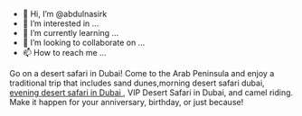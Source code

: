 - 👋 Hi, I’m @abdulnasirk
- 👀 I’m interested in ...
- 🌱 I’m currently learning ...
- 💞️ I’m looking to collaborate on ...
- 📫 How to reach me ...

<!---
abdulnasirk/abdulnasirk is a ✨ special ✨ repository because its `README.md` (this file) appears on your GitHub profile.
You can click the Preview link to take a look at your changes.
--->
Go on a desert safari in Dubai! Come to the Arab Peninsula and enjoy a traditional trip that includes sand dunes,morning desert safari dubai, <a href="https://desertcrescent.ae/tour/evening-desert-safari"> evening desert safari in Dubai </a>, VIP Desert Safari in Dubai,  and camel riding. Make it happen for your anniversary, birthday, or just because!

